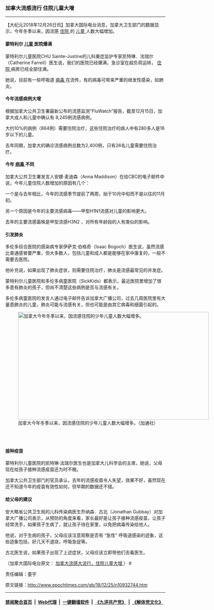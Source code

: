 ### 加拿大流感流行 住院儿童大增
------------------------

<p>
 【大纪元2018年12月26日讯】加拿大国际电台消息，加拿大卫生部门的数据显示，今年冬季以来，因流感
 <a href="http://www.epochtimes.com/gb/tag/%E4%BD%8F%E9%99%A2.html">
  住院
 </a>
 的
 <a href="http://www.epochtimes.com/gb/tag/%E5%84%BF%E7%AB%A5.html">
  儿童
 </a>
 人数大幅增加。
</p>
<h4>
 蒙特利尔
 <a href="http://www.epochtimes.com/gb/tag/%E5%84%BF%E7%AB%A5.html">
  儿童
 </a>
 医院爆满
</h4>
<p>
 蒙特利尔儿童医院CHU Sainte-Justine的儿科重症监护专家凯特琳．法瑞尔（Catherine Farrell）医生说，我们的医院已经爆满，急诊室在超负荷运转，
 <a href="http://www.epochtimes.com/gb/tag/%E4%BD%8F%E9%99%A2.html">
  住院
 </a>
 病房已经全部住满。
</p>
<p>
 她说，目前有一些呼吸道
 <a href="http://www.epochtimes.com/gb/tag/%E7%97%85%E6%AF%92.html">
  病毒
 </a>
 在流传，有的病毒可带来严重的继发性感染，如肺炎。
</p>
<h4>
 今年流感病例大增
</h4>
<p>
 根据加拿大公共卫生署最新公布的流感监测“FluWatch”报告，截至12月15日，加拿大成人和儿童中确认有 8,245例流感病例。
</p>
<p>
 大约10%的病例（864例）需要住院治疗，这些住院治疗的病人中有280多人是16岁以下的儿童。
</p>
<p>
 去年同期，加拿大的确诊流感病例总数为2,400例，只有26名儿童需要住院治疗。
</p>
<h4>
 今年
 <a href="http://www.epochtimes.com/gb/tag/%E7%97%85%E6%AF%92.html">
  病毒
 </a>
 不同
</h4>
<p>
 加拿大公共卫生署发言人安娜‧麦迪森（Anna Maddison）在给CBC的电子邮件中说，今年儿童住院人数增加的原因有几个：
</p>
<p>
 一个是与去年相比，今年的流感季节提前了两周，始于10月中旬而不是以往的11月初。
</p>
<p>
 另一个原因是今年的主要流感病毒——甲型H1N1流感对儿童的影响更大。
</p>
<p>
 去年的主要流感菌株是甲型流感H3N2 ，对所有年龄段的人有类似的影响。
</p>
<h4>
 引发肺炎
</h4>
<p>
 多伦多综合医院的感染病专家伊萨克‧伯格奇（Isaac Bogoch）医生说，虽然流感比普通感冒要严重，但大多数人，包括儿童和成人都是能够在家中康复的，一般不需要去医院。
</p>
<p>
 他补充说，如果出现了肺炎症状，则需要住院治疗，肺炎是流感最常见的并发症。
</p>
<p>
 蒙特利尔儿童医院和多伦多病童医院（SickKids）都表示，最近医院里增加了很多患有肺炎的孩子，但尚不清楚这些病例是否与流感有关。
</p>
<p>
 多伦多病童医院的发言人通过电子邮件告诉加拿大广播公司，过去几周医院里有大量患肺炎的儿童，肺炎可能与流感有关，但也可能是由其它病毒和细菌引起的。
</p>
<figure class="wp-caption aligncenter" id="attachment_10932751" style="width: 600px">
 <a href="http://i.epochtimes.com/assets/uploads/2018/12/canaa-flu_grippe-vaccin-pas-trop-tard-CP.jpg">
  <img alt="加拿大今年冬季以来，因流感住院的少年儿童人数大幅增多。" class="size-large wp-image-10932751" height="338" src="http://i.epochtimes.com/assets/uploads/2018/12/canaa-flu_grippe-vaccin-pas-trop-tard-CP-600x338.jpg" width="600"/>
 </a>
 <br/><figcaption class="wp-caption-text">
  加拿大今年冬季以来，因流感住院的少年儿童人数大幅增多。（加通社）
 </figcaption><br/>
</figure><br/>
<h4>
 接种疫苗
</h4>
<p>
 蒙特利尔儿童医院的凯特琳‧法瑞尔医生也是加拿大儿科学会的主席，她说，父母现在给孩子接种流感疫苗还为时不晚。
</p>
<p>
 加拿大公共卫生部门的官员承认，去年的流感疫苗令人失望，效果不好，虽然现在还不知道今年的疫苗有效性如何，但早期的数据还不错。
</p>
<h4>
 给父母的建议
</h4>
<p>
 安大略省公共卫生局的儿科传染病医生乔纳森．古北（Jonathan Gubbay）对加拿大广播公司表示，从预防的角度来看，家长最好是让孩子接种流感疫苗，让孩子经常洗手，如果孩子生病了，就让孩子待在家里，以免把病毒传染给他人。
</p>
<p>
 他说，对于生病的孩子，父母应该注意观察是否有 “急性” 呼吸道感染的迹象，这些迹象包括，好几天不退烧，呼吸急促等。
</p>
<p>
 古北医生说，如果孩子出现了上述症状，父母应该立即带他们去看医生。
</p>
<p>
 （加拿大国际电台原文：
 <a href="http://www.rcinet.ca/zh/2018/12/25/158818/">
  加拿大流感大流行，住院儿童大增
 </a>
 ）＃
</p>
<p>
 责任编辑：童宇
</p>

原文链接：http://www.epochtimes.com/gb/18/12/25/n10932744.htm


------------------------
#### [禁闻聚合首页](https://github.com/gfw-breaker/banned-news/blob/master/README.md) &nbsp;|&nbsp; [Web代理](https://github.com/gfw-breaker/open-proxy/blob/master/README.md) &nbsp;|&nbsp; [一键翻墙软件](https://github.com/gfw-breaker/nogfw/blob/master/README.md) &nbsp;|&nbsp; [《九评共产党》](https://github.com/gfw-breaker/9ping.md/blob/master/README.md#九评之一评共产党是什么) &nbsp;|&nbsp; [《解体党文化》](https://github.com/gfw-breaker/jtdwh.md/blob/master/README.md#绪论)